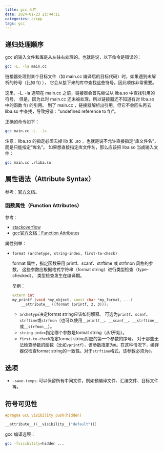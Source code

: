 ```yaml
---
title: gcc 入门
date: 2024-01-23 21:44:11
categories: c/cpp
tags: gcc
---
```


## 递归处理顺序

gcc 的输入文件和库是从左往右处理的。也就是说，以下命令是错误的：

```bash
gcc -L. -la main.cc
```

链接器处理到某个目标文件（如 main.cc 编译后的目标代码）时，如果遇到未解析的符号（比如 f() ），
它会从接下来的库中查找这些符号。因此顺序非常重要。

这里，-L. -la 选项在 main.cc 之前，链接器会首先尝试从 liba.so 中查找引用的符号，
但是，因为此时 main.cc 还未被处理，所以链接器还不知道有对 liba.so 中的函数 f() 的引用。
到了 main.cc ，链接器解析出引用，但它不会回头再去 liba.so 中查找，导致报错："undefined reference to f()"。

正确的命令如下：

```bash
gcc main.cc -L. -la
```

注意：liba.so 的指定必须去掉 lib 和 .so ，也就是说不允许直接指定“库文件名”，而是只能指定“库名”。
如果想直接指定库文件名，那么应该把 liba.so 当成输入文件：

```bash
gcc main.cc ./liba.so
```

## 属性语法（Attribute Syntax）

参考：[官方文档](https://gcc.gnu.org/onlinedocs/gcc-3.2/gcc/Attribute-Syntax.html#Attribute%20Syntax)。

### 函数属性（Function Attributes）

参考：

* [stackoverflow](https://stackoverflow.com/questions/11621043/how-should-i-properly-use-attribute-format-printf-x-y-inside-a-class)
* [gcc官方文档：Function Attributes](https://gcc.gnu.org/onlinedocs/gcc-3.2/gcc/Function-Attributes.html)

属性列举：

* `format (archetype, string-index, first-to-check)`

    format 属性，指定函数采用 printf、scanf、strftime 或 strfmon 风格的参数，
    这些参数应根据格式字符串（format string）进行类型检查（type-checked）。
    类型检查发生在编译期。

    举例：
    ```cpp
    extern int
    my_printf (void *my_object, const char *my_format, ...)
        __attribute__ ((format (printf, 2, 3)));
    ```

  - `archetype`决定format string应该如何解释。
  可选为`printf`、`scanf`、`strftime`或`strfmon`（也可以使用`__printf__`、`__scanf__`、`__strftime__`或`__strfmon__`）。
  - `string-index`指定哪个参数是format string（从1开始）。
  - `first-to-check`指定format string对应的第一个参数的序号。
  对于那些无法检查参数的函数（比如`vprintf`），该参数指定为`0`。在这种情况下，编译器仅检查format string的一致性。对于`strftime`格式，该参数必须为`0`。


## 选项

* `-save-temps`: 可以保留所有中间文件，例如预编译文件、汇编文件、目标文件等。


## 符号可见性

```cpp
#pragma GCC visibility push(hidden)

__attribute__((__visibility__("default")))
```

gcc 编译选项：

```bash
gcc -fvisibility=hidden ...
```